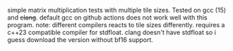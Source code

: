 simple matrix multiplication tests with multiple tile sizes. Tested on gcc (15) and ~~clang~~. default gcc on github actions does not work well with this program. note: different compilers reacts to tile sizes differently. requires a c++23 compatible compiler for stdfloat. clang doesn't have stdfloat so i guess download the version without bf16 support.
